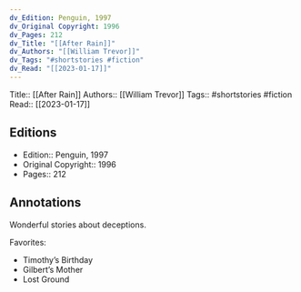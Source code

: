 ```yaml
---
dv_Edition: Penguin, 1997
dv_Original Copyright: 1996
dv_Pages: 212
dv_Title: "[[After Rain]]"
dv_Authors: "[[William Trevor]]"
dv_Tags: "#shortstories #fiction"
dv_Read: "[[2023-01-17]]"
---
```

Title:: [[After Rain]]
Authors:: [[William Trevor]]
Tags:: #shortstories #fiction 
Read:: [[2023-01-17]]

## Editions
- Edition:: Penguin, 1997
- Original Copyright:: 1996
- Pages:: 212

## Annotations

Wonderful stories about deceptions.   
  
Favorites:  
- Timothy’s Birthday   
- Gilbert’s Mother  
- Lost Ground